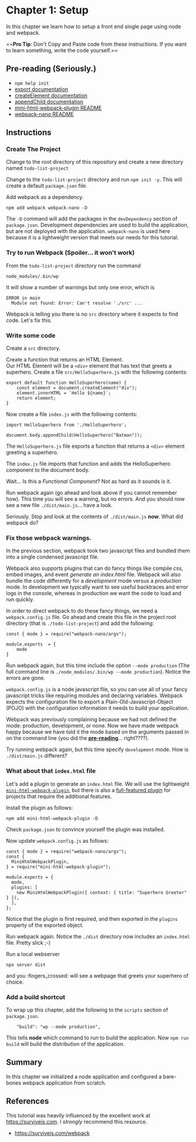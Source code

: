 # Chapter 1: Setup

In this chapter we learn how to setup a front end single page using node and webpack.  

==**Pro Tip**:  Don't Copy and Paste code from these instructions.  If you want to learn something, write the code yourself.==

## Pre-reading (Seriously.)
* `npm help init`
* [export documentation](https://developer.mozilla.org/en-US/docs/web/javascript/reference/statements/export)
* [createElement documentation](https://developer.mozilla.org/en-US/docs/Web/API/Document/createElement)
* [appendChild documentation](https://developer.mozilla.org/en-US/docs/Web/API/Node/appendChild)
* [mini-html-webpack-plugin README](https://www.npmjs.com/package/mini-html-webpack-plugin)
* [webpack-nano README](https://github.com/shellscape/webpack-nano/blob/master/README.md)

## Instructions


### Create The Project

Change to the root directory of this repository and create
a new directory named `todo-list-project`

Change to the `todo-list-project` directory and run `npm init -y`.
This will create a default `package.json` file.

Add webpack as a dependency.  
```
npm add webpack webpack-nano -D
``` 
The `-D` command will add the packages in the `devDependency`
section of `package.json`. Development dependencies are used 
to build the application, but are not deployed with the application.
`webpack-nano` is used here because it is a lightweight version that meets our needs for this tutorial.

### Try to run Webpack (Spoiler... it won't work)

From the `todo-list-project` directory run the command 
```
node_modules/.bin/wp
```

It will show a number of warnings but only one error, which is  
```
ERROR in main
  Module not found: Error: Can't resolve './src' ...
```

Webpack is telling you there is no `src` directory where it expects to find code. Let's fix this.

### Write some code

Create a `src` directory. 

Create a function that returns an HTML Element.  
Our HTML Element will be a `<div>` element that has 
text that greets a superhero.  Create a file `src/HelloSuperhero.js`
with the following contents:

``` 
export default function HelloSuperhero(name) {
    const element = document.createElement("div");
    element.innerHTML = `Hello ${name}`;
    return element;
}
```

Now create a file `index.js` with the following contents:

```
import HelloSuperhero from './HelloSuperhero';

document.body.appendChild(HelloSuperhero("Batman"));
```

The `HelloSuperhero.js` file exports a function that returns a `<div>` element greeting a superhero.

The `index.js` file imports that function and adds the HelloSuperhero component to the document body.

Wait... Is this a *Functional Component*? Not as hard as it sounds is it.

Run webpack again (go ahead and look above if you cannot remember how).  This time you will see a warning, but no errors.  And you should now see a new file `./dist/main.js`... have a look.

Seriously. Stop and look at the contents of `./dist/main.js` **now**.  What did webpack do?

### Fix those webpack warnings.

In the previous section, webpack took two javascript files and bundled them into a single condensed javascript file.  

Webpack also supports plugins that can do fancy things like compile css, embed images, and event *generate an index.html* file. Webpack will also bundle the code differently for a *development* mode versus a *production* mode.  In development we typically want to see useful backtraces and error logs in the console, whereas in production we want the code to load and run quickly.  

In order to direct webpack to do these fancy things, we need a `webpack.config.js` file.  Go ahead and create this file in the project root directory (that is `./todo-list-project`) and add the following: 

```
const { mode } = require("webpack-nano/argv");

module.exports  = {
    mode
}
```

Run webpack again, but this time include the option `--mode production` (The full command line is `./node_modules/.bin/wp --mode production`).  Notice the errors are gone.  

`webpack.config.js` is a node javascript file, so you can use all
of your fancy javascript tricks like requiring modules and declaring variables.  Webpack expects the configuration file to export a Plain-Old-Javascript-Object (POJO) with the configuration information it needs to build
your application.

Webpack was previously complaining because we had not defined the 
mode: production, development, or none. Now we have made webpack happy because we have told it the mode based on the arguments passed in on the command line (you did the **[pre-reading](https://github.com/shellscape/webpack-nano#custom-flags)**... right????).

Try running webpack again, but this time specify `development` mode.  How is `./dist/main.js` different?

### What about that `index.html` file

Let's add a plugin to generate an `index.html` file.  We will use the lightweight [`mini-html-webpack-plugin`](https://www.npmjs.com/package/mini-html-webpack-plugin), but there is also a [full-featured plugin](https://webpack.js.org/plugins/html-webpack-plugin/) for projects that require the additional features. 

Install the plugin as follows:
```
npm add mini-html-webpack-plugin -D
```
Check `package.json` to convince yourself the plugin was installed.

Now update `webpack.config.js` as follows:
```
const { mode } = require("webpack-nano/argv");
const {
  MiniHtmlWebpackPlugin,
} = require("mini-html-webpack-plugin");

module.exports = {
  mode,
  plugins: [
    new MiniHtmlWebpackPlugin({ context: { title: "Superhero Greeter" } }),
  ],
};
  ```
Notice that the plugin is first required, and then exported in the `plugins` property of the exported object.

Run webpack again.  Notice the `./dist` directory now includes an `index.html` file.  Pretty slick ;-)

Run a local webserver
```
npx server dist
```
and you :fingers_crossed: will see a webpage that greets your superhero of choice.

### Add a build shortcut

To wrap up this chapter, add the following to the `scripts` section of `package.json`.

```
    "build": "wp --mode production",
```
This tells **node** which command to run to build the application.  Now `npm run build` will build the distribution of the application.

## Summary

In this chapter we initialized a node application and configured
a bare-bones webpack application from scratch. 

## References
This tutorial was heavily influenced by the excellent work at https://survivejs.com.  I *strongly* recommend this resource.

* https://survivejs.com/webpack